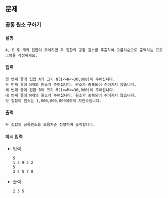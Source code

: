## 문제

### 공통 원소 구하기

#### 설명
```
A, B 두 개의 집합이 주어지면 두 집합의 공통 원소를 추출하여 오름차순으로 출력하는 프로그램을 작성하세요.
```

#### 입력
```
첫 번째 줄에 집합 A의 크기 N(1<=N<=30,000)이 주어집니다.
두 번째 줄에 N개의 원소가 주어집니다. 원소가 중복되어 주어지지 않습니다.
세 번째 줄에 집합 B의 크기 M(1<=M<=30,000)이 주어집니다.
네 번째 줄에 M개의 원소가 주어집니다. 원소가 중복되어 주어지지 않습니다.
각 집합의 원소는 1,000,000,000이하의 자연수입니다.
```

#### 출력
```
두 집합의 공통원소를 오름차순 정렬하여 출력합니다.
```

#### 예시 입력
- 입력
    ```
    5
    1 3 9 5 2
    5
    3 2 5 7 8
    ```
- 출력
    ```
    2 3 5
    ```